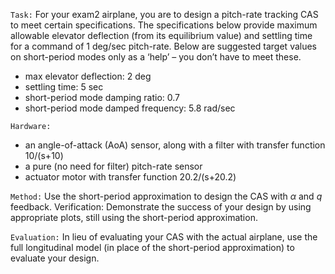`Task:` For your exam2 airplane, you are to design a pitch-rate tracking CAS to meet certain specifications. The specifications below provide maximum allowable elevator deflection (from its equilibrium value) and settling time for a command of 1 deg/sec pitch-rate. Below are suggested target values on short-period modes only as a ‘help’ – you don’t have to meet these.
- max elevator deflection: 2 deg
- settling time: 5 sec
- short-period mode damping ratio: 0.7
- short-period mode damped frequency: 5.8 rad/sec

`Hardware:` 
- an angle-of-attack (AoA) sensor, along with a filter with transfer function 10/(s+10)
- a pure (no need for filter) pitch-rate sensor
- actuator motor with transfer function 20.2/(s+20.2)

`Method:` Use the short-period approximation to design the CAS with $\alpha$ and *q* feedback. Verification: Demonstrate the success of your design by using appropriate plots, still using the short-period approximation.

`Evaluation:` In lieu of evaluating your CAS with the actual airplane, use the full longitudinal model (in place of the short-period approximation) to evaluate your design. 